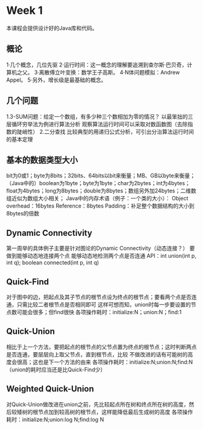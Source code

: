 Week 1
=============

本课程会提供设计好的Java库和代码。

概论
-------------
1·几个概念，几位先驱
2·运行时间：这一概念的理解要追溯到查尔斯·巴贝奇，计算机之父。
3·离散傅立叶变换：数学王子高斯。
4·N体问题模拟：Andrew Appel。
5·另外，增长级是最基础的概念。

几个问题
-------------
1.3-SUM问题：给定一个数组，有多少种三个数相加为零的情况？
以最笨拙的三层循环穷举法为例进行算法分析
观察算法运行时间可以采取对数函数图（去除指数的陡峭性）
2.二分查找
比较典型的用递归公式分析，可引出分治算法运行时间的基本定理

基本的数据类型大小
-------------
bit为0或1；byte为8bits；32bits、64bits以bit来衡量；MB、GB以byte来衡量；
（Java中的）boolean为1byte；byte为1byte；char为2bytes；int为4bytes；float为4bytes；long为8bytes；double为8bytes；数组另外加24bytes；二维数组近似为数组大小相关；
Java中的内存术语（例子：一个类的大小）：
Object overhead：16bytes
Reference：8bytes
Padding：补足整个数据结构的大小到8bytes的倍数

Dynamic Connectivity
-------------
第一周举的具体例子主要是针对图论的Dynamic Connectivity（动态连接？）
要做到能够动态地连接两个点
能够动态地检测两个点是否连通
API：int union(int p, int q); boolean connected(int p, int q)

Quick-Find
---------------
对于图中的边，把起点及其子节点的根节点设为终点的根节点；要看两个点是否连通，只需比较二者根节点是否相同即可
这样可想而知，union时每一步要设置的节点数可能会很多；但find很快
各项操作耗时：initialize:N；union:N；find:1

Quick-Union
-------------
相比于上一个方法，要把起点的根节点的父节点置为终点的根节点；这时判断两点是否连通，要层层向上取父节点，直到根节点，比较
不做改进的话有可能树的高度会很高；这也是下一个方法的由来
各项操作耗时：initialize:N;union:N;find:N（union的耗时应当还是比Quick-Find少）

Weighted Quick-Union
---------------
对Quick-Union做改进在union之前，先比较起点所在树和终点所在树的高度，然后较矮树的根节点加到较高树的根节点，这样能降低最后生成树的高度
各项操作耗时：initialize:N;union:log N;find:log N
